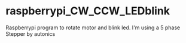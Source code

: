 # raspberrypi_CW_CCW_LEDblink
Raspberrypi program to rotate motor and blink led. I'm using a 5 phase Stepper by autonics
